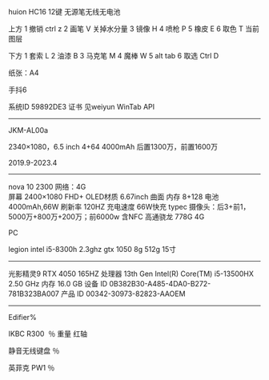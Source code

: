 

huion HC16 
12键 无源笔无线无电池

上方
1	撤销	ctrl z
2	画笔	V	关掉水分量
3	镜像	H
4	喷枪	P
5	橡皮	E
6	取色	T	当前图层

下方
1	套索	L
2	油漆	B
3	马克笔	M
4	魔棒	W
5	alt tab
6	取选	Ctrl D

纸张：A4

手抖6

系统ID 59892DE3
证书 见weiyun
WinTab API


-----------------------------------------
JKM-AL00a

 2340×1080，6.5 inch
4+64
 4000mAh
后置1300万，前置1600万

2019.9-2023.4

------------------------------------------
nova 10	2300
网络：4G		
屏幕 2400×1080 FHD+ OLED材质	  6.67inch 	   曲面
内存 8+128
电池 4000mAh,66W
刷新率 120HZ
充电速度 66W快充 typec
摄像头：后3+前1，5000万+800万+200万；前6000w
含NFC
高通骁龙 778G 4G


PC 

legion
intel i5-8300h 2.3ghz
gtx 1050
8g
512g
15寸

--------------------------------
光影精灵9
RTX 4050 
165HZ
处理器	13th Gen Intel(R) Core(TM) i5-13500HX   2.50 GHz
内存 16.0 GB 
设备 ID	0B382B30-A485-4DA0-B272-781B323BA007
产品 ID	00342-30973-82823-AAOEM

------------------------

Edifier%

IKBC R300  ％
重量 红轴

静音无线键盘 ％

英菲克 PW1 ％